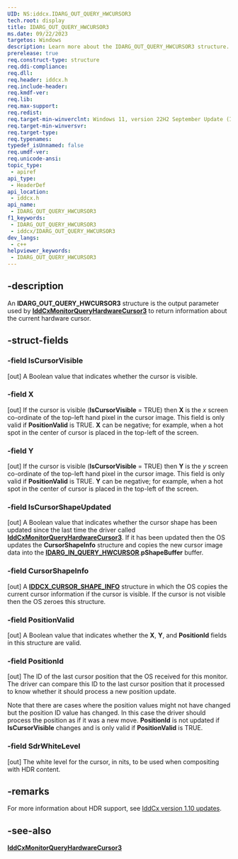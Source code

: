 ```yaml
---
UID: NS:iddcx.IDARG_OUT_QUERY_HWCURSOR3
tech.root: display
title: IDARG_OUT_QUERY_HWCURSOR3
ms.date: 09/22/2023
targetos: Windows
description: Learn more about the IDARG_OUT_QUERY_HWCURSOR3 structure.
prerelease: true
req.construct-type: structure
req.ddi-compliance: 
req.dll: 
req.header: iddcx.h
req.include-header: 
req.kmdf-ver: 
req.lib: 
req.max-support: 
req.redist: 
req.target-min-winverclnt: Windows 11, version 22H2 September Update (IddCx version 1.10)
req.target-min-winversvr: 
req.target-type: 
req.typenames: 
typedef_isUnnamed: false
req.umdf-ver: 
req.unicode-ansi: 
topic_type:
 - apiref
api_type:
 - HeaderDef
api_location:
 - iddcx.h
api_name:
 - IDARG_OUT_QUERY_HWCURSOR3
f1_keywords:
 - IDARG_OUT_QUERY_HWCURSOR3
 - iddcx/IDARG_OUT_QUERY_HWCURSOR3
dev_langs:
 - c++
helpviewer_keywords:
 - IDARG_OUT_QUERY_HWCURSOR3
---
```


## -description

An **IDARG_OUT_QUERY_HWCURSOR3** structure is the output parameter used by [**IddCxMonitorQueryHardwareCursor3**](nf-iddcx-iddcxmonitorqueryhardwarecursor3.md) to return information about the current hardware cursor.

## -struct-fields

### -field IsCursorVisible

[out] A Boolean value that indicates whether the cursor is visible.

### -field X

[out] If the cursor is visible (**IsCursorVisible** = TRUE) then **X** is the *x* screen co-ordinate of the top-left hand pixel in the cursor image. This field is only valid if **PositionValid** is TRUE. **X** can be negative; for example, when a hot spot in the center of cursor is placed in the top-left of the screen.

### -field Y

[out] If the cursor is visible (**IsCursorVisible** = TRUE) then **Y** is the *y* screen co-ordinate of the top-left hand pixel in the cursor image. This field is only valid if **PositionValid** is TRUE. **Y** can be negative; for example, when a hot spot in the center of cursor is placed in the top-left of the screen.

### -field IsCursorShapeUpdated

 [out] A Boolean value that indicates whether the cursor shape has been updated since the last time the driver called [**IddCxMonitorQueryHardwareCursor3**](nf-iddcx-iddcxmonitorqueryhardwarecursor3.md). If it has been updated then the OS updates the **CursorShapeInfo** structure and copies the new cursor image data into the [**IDARG_IN_QUERY_HWCURSOR**](ns-iddcx-idarg_in_query_hwcursor.md).**pShapeBuffer** buffer.

### -field CursorShapeInfo

[out] A [**IDDCX_CURSOR_SHAPE_INFO**](ns-iddcx-iddcx_cursor_shape_info.md) structure in which the OS copies the current cursor information if the cursor is visible. If the cursor is not visible then the OS zeroes this structure.

### -field PositionValid

[out] A Boolean value that indicates whether the **X**, **Y**, and **PositionId** fields in this structure are valid.

### -field PositionId

[out] The ID of the last cursor position that the OS received for this monitor. The driver can compare this ID to the last cursor position that it processed to know whether it should process a new position update.

Note that there are cases where the position values might not have changed but the position ID value has changed. In this case the driver should process the position as if it was a new move. **PositionId** is not updated if **IsCursorVisible** changes and is only valid if **PositionValid** is TRUE.

### -field SdrWhiteLevel

[out] The white level for the cursor, in nits, to be used when compositing with HDR content.

## -remarks

For more information about HDR support, see [IddCx version 1.10 updates](/windows-hardware/drivers/display/iddcx1.10-updates).

## -see-also

[**IddCxMonitorQueryHardwareCursor3**](nf-iddcx-iddcxmonitorqueryhardwarecursor3.md)
